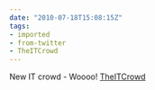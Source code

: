 ```yaml
---
date: "2010-07-18T15:08:15Z"
tags:
- imported
- from-twitter
- TheITCrowd
---
```

New IT crowd - Woooo\! [TheITCrowd](/tags/TheITCrowd)
